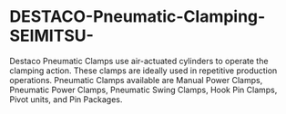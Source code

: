 # DESTACO-Pneumatic-Clamping-SEIMITSU-
Destaco Pneumatic Clamps use air-actuated cylinders to operate the clamping action. These clamps are ideally used in repetitive production operations. Pneumatic Clamps available are Manual Power Clamps, Pneumatic Power Clamps, Pneumatic Swing Clamps, Hook Pin Clamps, Pivot units, and Pin Packages. 
